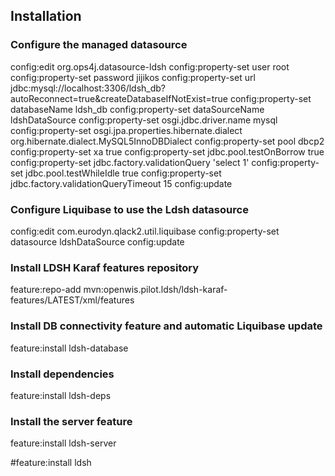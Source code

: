 ## Installation
 
### Configure the managed datasource
config:edit org.ops4j.datasource-ldsh
config:property-set user root
config:property-set password jijikos
config:property-set url jdbc:mysql://localhost:3306/ldsh_db?autoReconnect=true&createDatabaseIfNotExist=true
config:property-set databaseName  ldsh_db 
config:property-set dataSourceName ldshDataSource 
config:property-set osgi.jdbc.driver.name mysql
config:property-set osgi.jpa.properties.hibernate.dialect org.hibernate.dialect.MySQL5InnoDBDialect
config:property-set pool dbcp2
config:property-set xa true
config:property-set jdbc.pool.testOnBorrow true
config:property-set jdbc.factory.validationQuery 'select 1'
config:property-set jdbc.pool.testWhileIdle true
config:property-set jdbc.factory.validationQueryTimeout 15
config:update
 
### Configure Liquibase to use the Ldsh datasource
config:edit com.eurodyn.qlack2.util.liquibase
config:property-set datasource ldshDataSource
config:update
 
### Install LDSH Karaf features repository
feature:repo-add mvn:openwis.pilot.ldsh/ldsh-karaf-features/LATEST/xml/features
 
### Install DB connectivity feature and automatic Liquibase update
feature:install ldsh-database
 
### Install dependencies
feature:install ldsh-deps
 
### Install the server feature
feature:install ldsh-server

 #feature:install ldsh